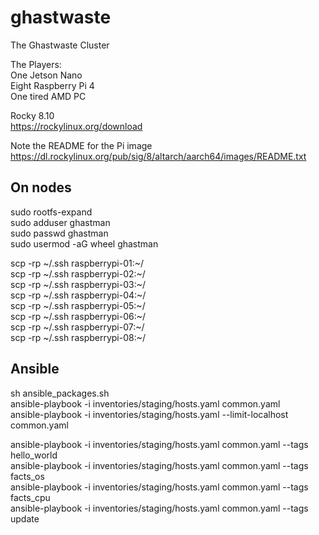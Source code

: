 # ghastwaste
The Ghastwaste Cluster  

The Players:  
One Jetson Nano  
Eight Raspberry Pi 4  
One tired AMD PC  

Rocky 8.10  
https://rockylinux.org/download  

Note the README for the Pi image  
https://dl.rockylinux.org/pub/sig/8/altarch/aarch64/images/README.txt  

## On nodes  
sudo rootfs-expand  
sudo adduser ghastman   
sudo passwd ghastman  
sudo usermod -aG wheel ghastman   

scp -rp ~/.ssh raspberrypi-01:~/  
scp -rp ~/.ssh raspberrypi-02:~/  
scp -rp ~/.ssh raspberrypi-03:~/  
scp -rp ~/.ssh raspberrypi-04:~/  
scp -rp ~/.ssh raspberrypi-05:~/  
scp -rp ~/.ssh raspberrypi-06:~/  
scp -rp ~/.ssh raspberrypi-07:~/  
scp -rp ~/.ssh raspberrypi-08:~/  

## Ansible  
sh ansible_packages.sh  
ansible-playbook -i inventories/staging/hosts.yaml common.yaml  
ansible-playbook -i inventories/staging/hosts.yaml --limit-localhost common.yaml  

ansible-playbook -i inventories/staging/hosts.yaml common.yaml  --tags hello_world  
ansible-playbook -i inventories/staging/hosts.yaml common.yaml  --tags facts_os  
ansible-playbook -i inventories/staging/hosts.yaml common.yaml  --tags facts_cpu  
ansible-playbook -i inventories/staging/hosts.yaml common.yaml  --tags update  
